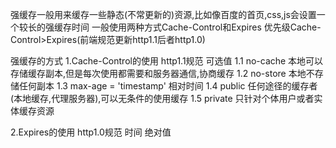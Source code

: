 强缓存一般用来缓存一些静态(不常更新的)资源,比如像百度的首页,css,js会设置一个较长的强缓存时间
一般使用两种方式Cache-Control和Expires
优先级Cache-Control>Expires(前端规范更新http1.1后者http1.0)

强缓存的方式
1.Cache-Control的使用
http1.1规范
可选值
1.1 no-cache 本地可以存储缓存副本,但是每次使用都需要和服务器通信,协商缓存
1.2 no-store 本地不存储任何副本
1.3 max-age = 'timestamp' 相对时间
1.4 public 任何途径的缓存者(本地缓存,代理服务器),可以无条件的使用缓存
1.5 private 只针对个体用户或者实体缓存资源

2.Expires的使用
http1.0规范
时间 绝对值
